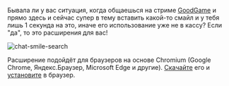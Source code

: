 Бывала ли у вас ситуация, когда общаешься на стриме [GoodGame](https://goodgame.ru) и прямо здесь и сейчас супер в тему вставить какой-то смайл и у тебя лишь 1 секунда на это, иначе его использование уже не в кассу? Если "да", то это расширения для вас!

![chat-smile-search](https://user-images.githubusercontent.com/20075333/225253624-9e3b9a62-44be-4745-bfc4-f7eeb4a989b4.gif)

Расширение подойдёт для браузеров на основе Chromium (Google Chrome, Яндекс.Браузер, Microsoft Edge и другие). [Скачайте](https://github.com/campusboy87/gg-smile-helper/archive/refs/heads/master.zip) его и [установите](https://youtu.be/toEYQprOZcQ?t=191) в браузер.

